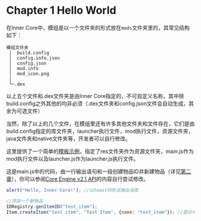 # Chapter 1 Hello World

在Inner Core中，模组是以一个文件夹的形式放在`mods`文件夹里的，其常见结构如下：

    模组文件夹 
     │  build.config 
     │  config.info.json 
     │  config.json 
     │  mod.info 
     │  mod_icon.png 
     | 
     └─.dex

以上五个文件和.dex文件夹是由Inner Core指定的，不可自定义名称，其中除build.config之外其他的均非必须（.dex文件夹和config.json文件会自动生成，其余为可选文件）

当然，除了以上的几个文件，在模组里还有许多其他文件夹和文件存在，它们是由build.config指定的库文件夹，launcher执行文件，mod执行文件，资源文件夹，java文件夹和native文件夹等，开发者可以自行修改。

这里提供了一个简单的[模板示例](https://github.com/MiemieMethod/inner-core-tutorial/raw/master/files/misc/template.icmod)，指定了res文件夹作为资源文件夹，main.js作为mod执行文件以及launcher.js作为launcher.js执行文件。

这是main.js中的代码，由一行输出语句和一段创建物品ID并新建物品（详见[第二章](ch2.md)），你可以参阅[Core Engine v2.1 API](https://docs.mineprogramming.org/api/)的内容自行尝试修改。

```javascript
alert("Hello, Inner Core!"); //以toast的形式弹出消息

//添加一个新物品
IDRegistry.genItemID("test_item");
Item.createItem("test_item", "Test Item", {name: "test_item"}); //部分可选参数已省略
```

